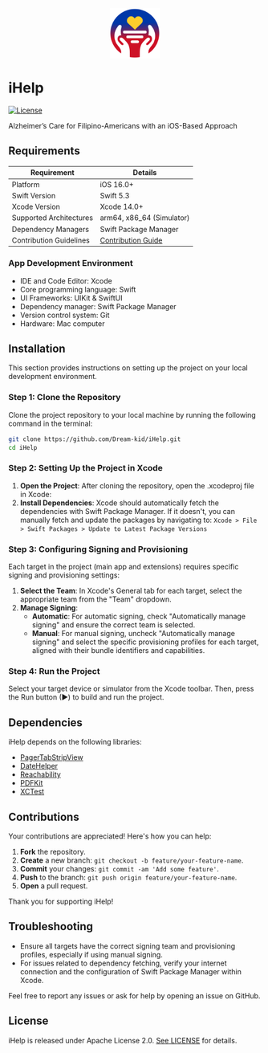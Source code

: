<p align="center">
  <img src="https://github.com/Dream-kid/iHelp/blob/main/iHelp/Resources/Assets.xcassets/AppLogo.imageset/AppLogo.png" width="100" height="100" />
</p> 
 
 # iHelp
 
[![License](https://img.shields.io/badge/License-Apache_2.0-blue.svg)](https://opensource.org/licenses/Apache-2.0)

Alzheimer’s Care for Filipino-Americans with an iOS-Based Approach
## Requirements

| Requirement            | Details                                          |
|------------------------|--------------------------------------------------|
| Platform               | iOS 16.0+                                        |
| Swift Version          | Swift 5.3                                       |
| Xcode Version          | Xcode 14.0+                                      |
| Supported Architectures| arm64, x86_64 (Simulator)                        |
| Dependency Managers    | Swift Package Manager                            |
| Contribution Guidelines| [Contribution Guide](#contributions)             |


### App Development Environment
* IDE and Code Editor: Xcode
* Core programming language: Swift
* UI Frameworks: UIKit & SwiftUI
* Dependency manager: Swift Package Manager
* Version control system: Git
* Hardware: Mac computer


## Installation

This section provides instructions on setting up the project on your local development environment.

### Step 1: Clone the Repository

Clone the project repository to your local machine by running the following command in the terminal:

```bash
git clone https://github.com/Dream-kid/iHelp.git
cd iHelp
```

### Step 2: Setting Up the Project in Xcode
1. **Open the Project**: After cloning the repository, open the .xcodeproj file in Xcode:
2. **Install Dependencies**: Xcode should automatically fetch the dependencies with Swift Package Manager. If it doesn't, you can manually fetch and update the packages by navigating to: `Xcode > File > Swift Packages > Update to Latest Package Versions`

### Step 3:  Configuring Signing and Provisioning
Each target in the project (main app and extensions) requires specific signing and provisioning settings:
1. **Select the Team**: In Xcode's General tab for each target, select the appropriate team from the "Team" dropdown.
2. **Manage Signing**:
   - **Automatic**: For automatic signing, check "Automatically manage signing" and ensure the correct team is selected.
   - **Manual**: For manual signing, uncheck "Automatically manage signing" and select the specific provisioning profiles for each target, aligned with their bundle identifiers and capabilities.

### Step 4: Run the Project
Select your target device or simulator from the Xcode toolbar. Then, press the Run button (▶) to build and run the project.

## Dependencies

iHelp depends on the following libraries:

- [PagerTabStripView](https://github.com/xmartlabs/PagerTabStripView)
- [DateHelper](https://github.com/melvitax/DateHelper)
- [Reachability](https://github.com/ashleymills/Reachability.swift)
- [PDFKit](https://developer.apple.com/documentation/pdfkit)
- [XCTest](https://github.com/swiftlang/swift-corelibs-xctest)

## Contributions
Your contributions are appreciated! Here's how you can help:

1. **Fork** the repository.
2. **Create** a new branch: `git checkout -b feature/your-feature-name`.
3. **Commit** your changes: `git commit -am 'Add some feature'`.
4. **Push** to the branch: `git push origin feature/your-feature-name`.
5. **Open** a pull request.

Thank you for supporting iHelp!



## Troubleshooting
- Ensure all targets have the correct signing team and provisioning profiles, especially if using manual signing.
- For issues related to dependency fetching, verify your internet connection and the configuration of Swift Package Manager within Xcode.

Feel free to report any issues or ask for help by opening an issue on GitHub.



## License

iHelp is released under Apache License 2.0. [See LICENSE](https://github.com/Dream-kid/iHelp/blob/main/LICENSE) for details.

